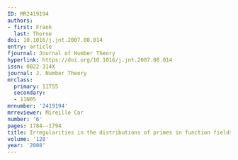 ```yaml
---
ID: MR2419194
authors:
- first: Frank
  last: Thorne
doi: 10.1016/j.jnt.2007.08.014
entry: article
fjournal: Journal of Number Theory
hyperlink: https://doi.org/10.1016/j.jnt.2007.08.014
issn: 0022-314X
journal: J. Number Theory
mrclass:
  primary: 11T55
  secondary:
  - 11N05
mrnumber: '2419194'
mrreviewer: Mireille Car
number: '6'
pages: 1784--1794
title: Irregularities in the distributions of primes in function fields
volume: '128'
year: '2008'
---
```

